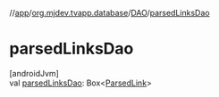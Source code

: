 //[app](../../../index.md)/[org.mjdev.tvapp.database](../index.md)/[DAO](index.md)/[parsedLinksDao](parsed-links-dao.md)

# parsedLinksDao

[androidJvm]\
val [parsedLinksDao](parsed-links-dao.md): Box&lt;[ParsedLink](../../org.mjdev.tvapp.data.local/-parsed-link/index.md)&gt;
